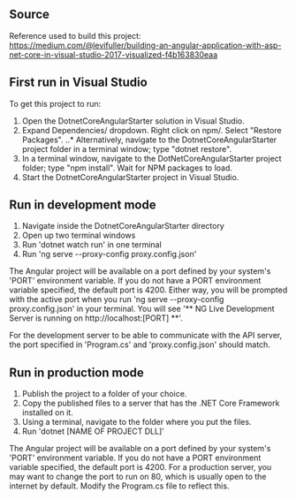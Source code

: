 ## Source

Reference used to build this project: https://medium.com/@levifuller/building-an-angular-application-with-asp-net-core-in-visual-studio-2017-visualized-f4b163830eaa

## First run in Visual Studio

To get this project to run:

1. Open the DotnetCoreAngularStarter solution in Visual Studio.
2. Expand Dependencies/ dropdown. Right click on npm/. Select "Restore Packages".
..* Alternatively, navigate to the DotnetCoreAngularStarter project folder in a terminal window; type "dotnet restore".
3. In a terminal window, navigate to the DotNetCoreAngularStarter project folder; type "npm install". Wait for NPM packages to load.
4. Start the DotnetCoreAngularStarter project in Visual Studio.

## Run in development mode

1. Navigate inside the DotnetCoreAngularStarter directory
2. Open up two terminal windows
3. Run 'dotnet watch run' in one terminal
4. Run 'ng serve --proxy-config proxy.config.json'

The Angular project will be available on a port defined by your system's 'PORT' environment variable. If you do not have a PORT environment variable specified, the default port is 4200. Either way, you will be prompted with the active port when you run 'ng serve --proxy-config proxy.config.json' in your terminal. You will see '** NG Live Development Server is running on http://localhost:[PORT] **'.

For the development server to be able to communicate with the API server, the port specified in 'Program.cs' and 'proxy.config.json' should match.

## Run in production mode

1. Publish the project to a folder of your choice.
2. Copy the published files to a server that has the .NET Core Framework installed on it.
3. Using a terminal, navigate to the folder where you put the files.
4. Run 'dotnet [NAME OF PROJECT DLL]'

The Angular project will be available on a port defined by your system's 'PORT' environment variable. If you do not have a PORT environment variable specified, the default port is 4200.
For a production server, you may want to change the port to run on 80, which is usually open to the internet by default. Modify the Program.cs file to reflect this.